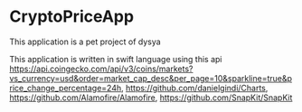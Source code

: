 # CryptoPriceApp

This application is a pet project of dysya

This application is written in swift language using this api https://api.coingecko.com/api/v3/coins/markets?vs_currency=usd&order=market_cap_desc&per_page=10&sparkline=true&price_change_percentage=24h, https://github.com/danielgindi/Charts, https://github.com/Alamofire/Alamofire, https://github.com/SnapKit/SnapKit
